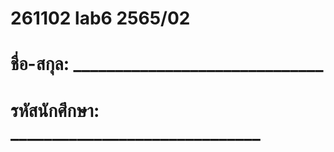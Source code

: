 # 261102 lab6 2565/02
# ชื่อ-สกุล: ______________________________
# รหัสนักศึกษา: ______________________________
